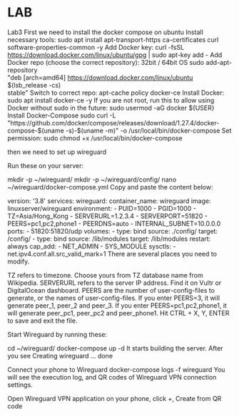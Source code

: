 # LAB
Lab3
First we need to install the docker compose on ubuntu 
Install necessary tools:
sudo apt install apt-transport-https ca-certificates curl software-properties-common -y
Add Docker key:
curl -fsSL https://download.docker.com/linux/ubuntu/gpg | sudo apt-key add -
Add Docker repo (choose the correct repository):
32bit / 64bit OS
sudo add-apt-repository \
   "deb [arch=amd64] https://download.docker.com/linux/ubuntu \
   $(lsb_release -cs) \
   stable"
Switch to correct repo:
apt-cache policy docker-ce
Install Docker:
sudo apt install docker-ce -y
If you are not root, run this to allow using Docker without sudo in the future:
sudo usermod -aG docker ${USER}
Install Docker-Compose
sudo curl -L "https://github.com/docker/compose/releases/download/1.27.4/docker-compose-$(uname -s)-$(uname -m)" -o /usr/local/bin/docker-compose
Set permission:
sudo chmod +x /usr/local/bin/docker-compose

then we need to set up wireguard

Run these on your server:

mkdir -p ~/wireguard/
mkdir -p ~/wireguard/config/
nano ~/wireguard/docker-compose.yml
Copy and paste the content below:

version: '3.8'
services:
  wireguard:
    container_name: wireguard
    image: linuxserver/wireguard
    environment:
      - PUID=1000
      - PGID=1000
      - TZ=Asia/Hong_Kong
      - SERVERURL=1.2.3.4
      - SERVERPORT=51820
      - PEERS=pc1,pc2,phone1
      - PEERDNS=auto
      - INTERNAL_SUBNET=10.0.0.0
    ports:
      - 51820:51820/udp
    volumes:
      - type: bind
        source: ./config/
        target: /config/
      - type: bind
        source: /lib/modules
        target: /lib/modules
    restart: always
    cap_add:
      - NET_ADMIN
      - SYS_MODULE
    sysctls:
      - net.ipv4.conf.all.src_valid_mark=1
There are several places you need to modify.

TZ refers to timezone. Choose yours from TZ database name from Wikipedia.
SERVERURL refers to the server IP address. Find it on Vultr or DigitalOcean dashboard.
PEERS are the number of user-config-files to generate, or the names of user-config-files. If you enter PEERS=3, it will generate peer_1, peer_2 and peer_3. If you enter PEERS=pc1,pc2,phone1, it will generate peer_pc1, peer_pc2 and peer_phone1.
Hit CTRL + X, Y, ENTER to save and exit the file.

Start Wireguard by running these:

cd ~/wireguard/
docker-compose up -d
It starts building the server. After you see Creating wireguard   ... done

Connect your phone to Wireguard
docker-compose logs -f wireguard
You will see the execution log, and QR codes of Wireguard VPN connection settings.

Open Wireguard VPN application on your phone, click +, Create from QR code
